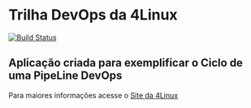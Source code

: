 # Trilha DevOps da 4Linux

<!-- Altere a Flag abaixo com sua URL do Travis -->
[![Build Status](https://travis-ci.org/linuxrogerio/DevOpsLab-HelloWorld.svg?branch=master)](https://travis-ci.org/linuxrogerio/DevOpsLab-HelloWorld)

## Aplicação criada para exemplificar o Ciclo de uma PipeLine DevOps


Para maiores informações acesse o [Site da 4Linux](https://www.4linux.com.br/cursos/devops)
